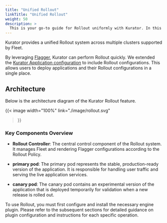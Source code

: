```yaml
---
title: "Unified Rollout"
linkTitle: "Unified Rollout"
weight: 50
description: >
  This is your go-to guide for Rollout uniformly with Kurator. In this guide, we will introduce how to use Kurator to rollout uniformly with Fleet.
---
```


Kurator provides a unified Rollout system across multiple clusters supported by Fleet.

By leveraging [Flagger](https://docs.flagger.app/), Kurator can perform Rollout quickly. We extended the [Kurator Application configuration](https://kurator.dev/docs/fleet-manager/application/) to include Rollout configurations. This allows users to deploy applications and their Rollout configurations in a single place.

## Architecture

Below is the architecture diagram of the Kurator Rollout feature.

{{< image width="100%"
link="./image/rollout.svg"
>}}

### Key Components Overview

- **Rollout Controller**: The central control component of the Rollout system. It manages Fleet and rendering Flagger configurations according to the Rollout Policy.

- **primary pod**: The primary pod represents the stable, production-ready version of the application. It is responsible for handling user traffic and serving the live application services.

- **canary pod**: The canary pod contains an experimental version of the application that is deployed temporarily for validation when a new release is rolled out.

To use Rollout, you must first configure and install the necessary engine plugin.
Please refer to the subsequent sections for detailed guidance on plugin configuration and instructions for each specific operation.
